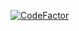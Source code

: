 [![CodeFactor](https://www.codefactor.io/repository/github/leticiaorozimbo/study_java/badge)](https://www.codefactor.io/repository/github/leticiaorozimbo/study_java)